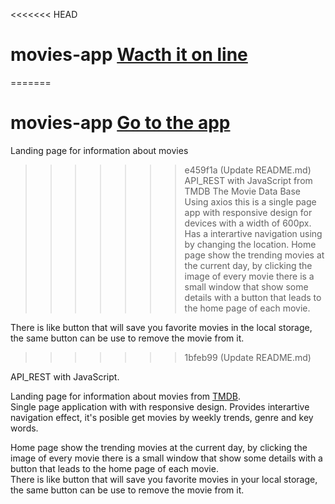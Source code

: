 <<<<<<< HEAD
# movies-app  [Wacth it on line](https://alias009.github.io/movies-app/)
=======
# movies-app  [Go to the app](https://alias009.github.io/movies-app/)

Landing page for information about movies

>>>>>>> e459f1a (Update README.md)
API_REST with JavaScript from TMDB The Movie Data Base
Using axios  this is a single page app with responsive design for  devices with a width of 600px. Has a interartive navigation using by changing the location.
Home page show the trending movies at the current day, by clicking the image of every movie there is a small window that show some details with a button that leads to the home page of each movie.

There is  like button that will save you favorite movies in the local storage, the same button  can be use to remove the movie from it.
>>>>>>> 1bfeb99 (Update README.md)

API_REST with JavaScript. <br>

Landing page for information about movies from [TMDB](https://www.themoviedb.org/). <br>
Single page application with with responsive design. Provides interartive navigation effect, it's posible get movies by weekly trends, genre and key words.<br>

Home page show the trending movies at the current day, by clicking the image of every movie there is a small window that show some details with a button that leads to the home page of each movie.<br>
There is  like button that will save you favorite movies in your local storage, the same button  can be use to remove the movie from it.
